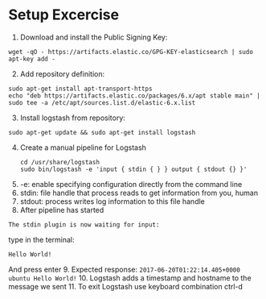 # Setup Excercise #

1. Download and install the Public Signing Key:  
```
wget -qO - https://artifacts.elastic.co/GPG-KEY-elasticsearch | sudo apt-key add -
```
2. Add repository definition:  
```
sudo apt-get install apt-transport-https
echo "deb https://artifacts.elastic.co/packages/6.x/apt stable main" | sudo tee -a /etc/apt/sources.list.d/elastic-6.x.list
```
3. Install logstash from repository:  
```
sudo apt-get update && sudo apt-get install logstash
```
4. Create a manual pipeline for Logstash
    ```
    cd /usr/share/logstash
    sudo bin/logstash -e 'input { stdin { } } output { stdout {} }'
    ```
5. -e: enable specifying configuration directly from the command line
6. stdin: file handle that process reads to get information from you, human
7. stdout: process writes log information to this file handle
8. After pipeline has started  
  ```
  The stdin plugin is now waiting for input:
  ```
  type in the terminal:
  ```
  Hello World!
  ```
And press enter
9. Expected response:
    ```
    2017-06-20T01:22:14.405+0000 ubuntu Hello World!
    ```
10. Logstash adds a timestamp and hostname to the message we sent
11. To exit Logstash use keyboard combination ctrl-d
